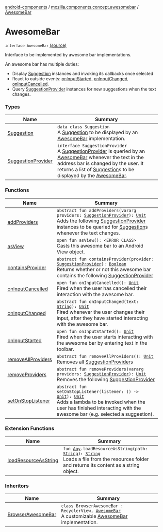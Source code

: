 [android-components](../../index.md) / [mozilla.components.concept.awesomebar](../index.md) / [AwesomeBar](./index.md)

# AwesomeBar

`interface AwesomeBar` [(source)](https://github.com/mozilla-mobile/android-components/blob/master/components/concept/awesomebar/src/main/java/mozilla/components/concept/awesomebar/AwesomeBar.kt#L19)

Interface to be implemented by awesome bar implementations.

An awesome bar has multiple duties:

* Display [Suggestion](-suggestion/index.md) instances and invoking its callbacks once selected
* React to outside events: [onInputStarted](on-input-started.md), [onInputChanged](on-input-changed.md), [onInputCancelled](on-input-cancelled.md).
* Query [SuggestionProvider](-suggestion-provider/index.md) instances for new suggestions when the text changes.

### Types

| Name | Summary |
|---|---|
| [Suggestion](-suggestion/index.md) | `data class Suggestion`<br>A [Suggestion](-suggestion/index.md) to be displayed by an [AwesomeBar](./index.md) implementation. |
| [SuggestionProvider](-suggestion-provider/index.md) | `interface SuggestionProvider`<br>A [SuggestionProvider](-suggestion-provider/index.md) is queried by an [AwesomeBar](./index.md) whenever the text in the address bar is changed by the user. It returns a list of [Suggestion](-suggestion/index.md)s to be displayed by the [AwesomeBar](./index.md). |

### Functions

| Name | Summary |
|---|---|
| [addProviders](add-providers.md) | `abstract fun addProviders(vararg providers: `[`SuggestionProvider`](-suggestion-provider/index.md)`): `[`Unit`](https://kotlinlang.org/api/latest/jvm/stdlib/kotlin/-unit/index.html)<br>Adds the following [SuggestionProvider](-suggestion-provider/index.md) instances to be queried for [Suggestion](-suggestion/index.md)s whenever the text changes. |
| [asView](as-view.md) | `open fun asView(): <ERROR CLASS>`<br>Casts this awesome bar to an Android View object. |
| [containsProvider](contains-provider.md) | `abstract fun containsProvider(provider: `[`SuggestionProvider`](-suggestion-provider/index.md)`): `[`Boolean`](https://kotlinlang.org/api/latest/jvm/stdlib/kotlin/-boolean/index.html)<br>Returns whether or not this awesome bar contains the following [SuggestionProvider](-suggestion-provider/index.md) |
| [onInputCancelled](on-input-cancelled.md) | `open fun onInputCancelled(): `[`Unit`](https://kotlinlang.org/api/latest/jvm/stdlib/kotlin/-unit/index.html)<br>Fired when the user has cancelled their interaction with the awesome bar. |
| [onInputChanged](on-input-changed.md) | `abstract fun onInputChanged(text: `[`String`](https://kotlinlang.org/api/latest/jvm/stdlib/kotlin/-string/index.html)`): `[`Unit`](https://kotlinlang.org/api/latest/jvm/stdlib/kotlin/-unit/index.html)<br>Fired whenever the user changes their input, after they have started interacting with the awesome bar. |
| [onInputStarted](on-input-started.md) | `open fun onInputStarted(): `[`Unit`](https://kotlinlang.org/api/latest/jvm/stdlib/kotlin/-unit/index.html)<br>Fired when the user starts interacting with the awesome bar by entering text in the toolbar. |
| [removeAllProviders](remove-all-providers.md) | `abstract fun removeAllProviders(): `[`Unit`](https://kotlinlang.org/api/latest/jvm/stdlib/kotlin/-unit/index.html)<br>Removes all [SuggestionProvider](-suggestion-provider/index.md)s |
| [removeProviders](remove-providers.md) | `abstract fun removeProviders(vararg providers: `[`SuggestionProvider`](-suggestion-provider/index.md)`): `[`Unit`](https://kotlinlang.org/api/latest/jvm/stdlib/kotlin/-unit/index.html)<br>Removes the following [SuggestionProvider](-suggestion-provider/index.md) |
| [setOnStopListener](set-on-stop-listener.md) | `abstract fun setOnStopListener(listener: () -> `[`Unit`](https://kotlinlang.org/api/latest/jvm/stdlib/kotlin/-unit/index.html)`): `[`Unit`](https://kotlinlang.org/api/latest/jvm/stdlib/kotlin/-unit/index.html)<br>Adds a lambda to be invoked when the user has finished interacting with the awesome bar (e.g. selected a suggestion). |

### Extension Functions

| Name | Summary |
|---|---|
| [loadResourceAsString](../../mozilla.components.support.test.file/kotlin.-any/load-resource-as-string.md) | `fun `[`Any`](https://kotlinlang.org/api/latest/jvm/stdlib/kotlin/-any/index.html)`.loadResourceAsString(path: `[`String`](https://kotlinlang.org/api/latest/jvm/stdlib/kotlin/-string/index.html)`): `[`String`](https://kotlinlang.org/api/latest/jvm/stdlib/kotlin/-string/index.html)<br>Loads a file from the resources folder and returns its content as a string object. |

### Inheritors

| Name | Summary |
|---|---|
| [BrowserAwesomeBar](../../mozilla.components.browser.awesomebar/-browser-awesome-bar/index.md) | `class BrowserAwesomeBar : RecyclerView, `[`AwesomeBar`](./index.md)<br>A customizable [AwesomeBar](./index.md) implementation. |
